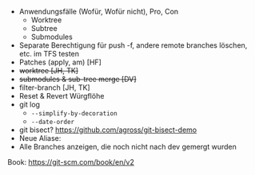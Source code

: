 - Anwendungsfälle (Wofür, Wofür nicht), Pro, Con
  - Worktree
  - Subtree
  - Submodules
- Separate Berechtigung für push -f, andere remote branches löschen, etc. im TFS testen
- Patches (apply, am) [HF]
- ~~worktree [JH, TK]~~
- ~~submodules & sub-tree merge [DV]~~
- filter-branch [JH, TK]
- Reset & Revert Würgflöhe
- git log
  - `--simplify-by-decoration`
  - `--date-order`
- git bisect? https://github.com/agross/git-bisect-demo
- Neue Aliase:
- Alle Branches anzeigen, die noch nicht nach dev gemergt wurden

Book: https://git-scm.com/book/en/v2
